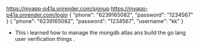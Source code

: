  https://myapp-p41a.onrender.com/signup
 https://myapp-p41a.onrender.com/login   {
    "phone": "6239165082",
    "password": "1234567"
}
{
    "phone": "6239165082",
    "password": "1234567",
    "username": "kk"
}

- This i learned how to manage the mongdb atlas ans build the go lang  user verification things .
